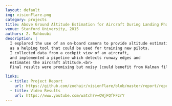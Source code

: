 ```yaml
---
layout: default
img: visionFlare.png
category: projects
title: Above Ground Altitude Estimation for Aircraft During Landing Phase
venue: Stanford University, 2015
authors: Z. Mahboubi
description: |
  I explored the use of an on-board camera to provide altitude estimation
  as a helping tool that could be used for training new pilots.
  I collected data from a cockpit view of an aircraft,
  and implemented a pipeline which detects runway edges and
  estimates the aircraft altitude.<br>
  Final results were promising but noisy (could benefit from Kalman filtering with some additional sensors)

links:
  - title: Project Report
    url: https://github.com/zoohair/visionFlare/blob/master/report/report.pdf
  - title: Video Results
    url: https://www.youtube.com/watch?v=QWjFQfFFzrY
---
```


